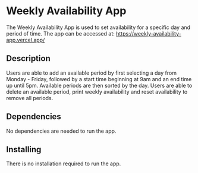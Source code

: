 # Weekly Availability App
The Weekly Availability App is used to set availability for a specific day and period of time. The app can be accessed at: https://weekly-availability-app.vercel.app/

## Description
Users are able to add an available period by first selecting a day from Monday - Friday, followed by a start time beginning at 9am and an end time up until 5pm. Available periods are then sorted by the day. Users are able to delete an available period, print weekly availability and reset availability to remove all periods.

## Dependencies
No dependencies are needed to run the app. 

## Installing
There is no installation required to run the app.
